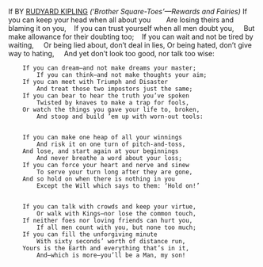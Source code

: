 ---
---
If
BY [RUDYARD KIPLING](https://www.poetryfoundation.org/poets/rudyard-kipling)
_(‘Brother Square-Toes’—Rewards and Fairies)_
		If you can keep your head when all about you   
		    Are losing theirs and blaming it on you,   
		If you can trust yourself when all men doubt you,
		    But make allowance for their doubting too;   
		If you can wait and not be tired by waiting,
		    Or being lied about, don’t deal in lies,
		Or being hated, don’t give way to hating,
		    And yet don’t look too good, nor talk too wise:
		

		If you can dream—and not make dreams your master;   
		    If you can think—and not make thoughts your aim;   
		If you can meet with Triumph and Disaster
		    And treat those two impostors just the same;   
		If you can bear to hear the truth you’ve spoken
		    Twisted by knaves to make a trap for fools,
		Or watch the things you gave your life to, broken,
		    And stoop and build ’em up with worn-out tools:
		

		If you can make one heap of all your winnings
		    And risk it on one turn of pitch-and-toss,
		And lose, and start again at your beginnings
		    And never breathe a word about your loss;
		If you can force your heart and nerve and sinew
		    To serve your turn long after they are gone,   
		And so hold on when there is nothing in you
		    Except the Will which says to them: ‘Hold on!’
		

		If you can talk with crowds and keep your virtue,   
		    Or walk with Kings—nor lose the common touch,
		If neither foes nor loving friends can hurt you,
		    If all men count with you, but none too much;
		If you can fill the unforgiving minute
		    With sixty seconds’ worth of distance run,   
		Yours is the Earth and everything that’s in it,   
		    And—which is more—you’ll be a Man, my son!
